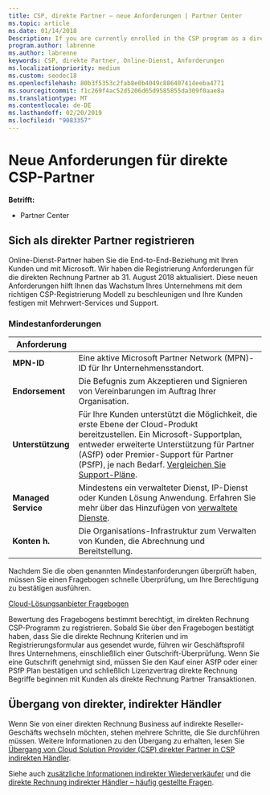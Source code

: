 ```yaml
---
title: CSP, direkte Partner – neue Anforderungen | Partner Center
ms.topic: article
ms.date: 01/14/2018
Description: If you are currently enrolled in the CSP program as a direct partner, you should prepare to meet these updated support and services requirements.
program.author: labrenne
ms.author: labrenne
keywords: CSP, direkte Partner, Online-Dienst, Anforderungen
ms.localizationpriority: medium
ms.custom: seodec18
ms.openlocfilehash: 80b3f5353c2fab8e0b4049c886407414eeba4771
ms.sourcegitcommit: f1c269f4ac52d5206d65d9585855da309f0aae8a
ms.translationtype: MT
ms.contentlocale: de-DE
ms.lasthandoff: 02/20/2019
ms.locfileid: "9083357"
---
```

# <a name="csp-direct-partner-new-requirements"></a>Neue Anforderungen für direkte CSP-Partner

**Betrifft:**

- Partner Center

## <a name="enroll-as-a-direct-partner"></a>Sich als direkter Partner registrieren

Online-Dienst-Partner haben Sie die End-to-End-Beziehung mit Ihren Kunden und mit Microsoft. Wir haben die Registrierung Anforderungen für die direkten Rechnung Partner ab 31. August 2018 aktualisiert. Diese neuen Anforderungen hilft Ihnen das Wachstum Ihres Unternehmens mit dem richtigen CSP-Registrierung Modell zu beschleunigen und Ihre Kunden festigen mit Mehrwert-Services und Support. 

### <a name="minimum-requirements"></a>Mindestanforderungen

|**Anforderung**|                             |
|--------------------------------|--------------------------------------------------------------|
|**MPN-ID**   |Eine aktive Microsoft Partner Network (MPN)-ID für Ihr Unternehmensstandort.   |
|**Endorsement**   |Die Befugnis zum Akzeptieren und Signieren von Vereinbarungen im Auftrag Ihrer Organisation.|
|**Unterstützung**  |Für Ihre Kunden unterstützt die Möglichkeit, die erste Ebene der Cloud-Produkt bereitzustellen. Ein Microsoft-Supportplan, entweder erweiterte Unterstützung für Partner (ASfP) oder Premier-Support für Partner (PSfP), je nach Bedarf. [Vergleichen Sie Support-Pläne](https://partner.microsoft.com/en-US/support/partnersupport). |
|**Managed Service**   |Mindestens ein verwalteter Dienst, IP-Dienst oder Kunden Lösung Anwendung. Erfahren Sie mehr über das Hinzufügen von [verwaltete Dienste](https://partner.microsoft.com/en-US/business-opportunities/managed-services-provider).|
|**Konten h.** |Die Organisations-Infrastruktur zum Verwalten von Kunden, die Abrechnung und Bereitstellung. 

Nachdem Sie die oben genannten Mindestanforderungen überprüft haben, müssen Sie einen Fragebogen schnelle Überprüfung, um Ihre Berechtigung zu bestätigen ausführen. 

[Cloud-Lösungsanbieter Fragebogen](https://partner.microsoft.com/cloud-solution-provider/assessment)

Bewertung des Fragebogens bestimmt berechtigt, im direkten Rechnung CSP-Programm zu registrieren. Sobald Sie über den Fragebogen bestätigt haben, dass Sie die direkte Rechnung Kriterien und im Registrierungsformular aus gesendet wurde, führen wir Geschäftsprofil Ihres Unternehmens, einschließlich einer Gutschrift-Überprüfung. Wenn Sie eine Gutschrift genehmigt sind, müssen Sie den Kauf einer ASfP oder einer PSfP Plan bestätigen und schließlich Lizenzvertrag direkte Rechnung Begriffe beginnen mit Kunden als direkte Rechnung Partner Transaktionen.

## <a name="transition-from-direct-to-indirect-reseller"></a>Übergang von direkter, indirekter Händler

Wenn Sie von einer direkten Rechnung Business auf indirekte Reseller-Geschäfts wechseln möchten, stehen mehrere Schritte, die Sie durchführen müssen. Weitere Informationen zu den Übergang zu erhalten, lesen Sie [Übergang von Cloud Solution Provider (CSP) direkter Partner in CSP indirekten Händler](transition-direct-to-indirect.md). 

Siehe auch [zusätzliche Informationen indirekter Wiederverkäufer](https://assetsprod.microsoft.com/csp-directbill-to-indirect-transition.pdf) und die [direkte Rechnung indirekter Händler – häufig gestellte Fragen](http://assetsprod.microsoft.com/mpn/direct-bill-partner-faq.pdf).